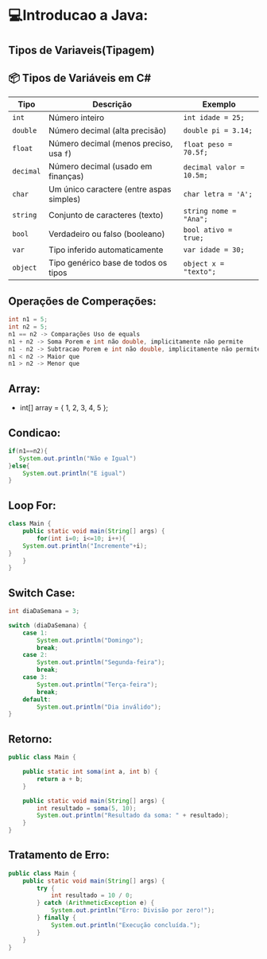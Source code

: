 # 💻Introducao a Java:

## Tipos de Variaveis(Tipagem)

## 📦 Tipos de Variáveis em C#

| Tipo      | Descrição                                 | Exemplo                  |
|-----------|-------------------------------------------|--------------------------|
| `int`     | Número inteiro                            | `int idade = 25;`        |
| `double`  | Número decimal (alta precisão)            | `double pi = 3.14;`      |
| `float`   | Número decimal (menos preciso, usa `f`)   | `float peso = 70.5f;`    |
| `decimal` | Número decimal (usado em finanças)        | `decimal valor = 10.5m;` |
| `char`    | Um único caractere (entre aspas simples)  | `char letra = 'A';`      |
| `string`  | Conjunto de caracteres (texto)            | `string nome = "Ana";`   |
| `bool`    | Verdadeiro ou falso (booleano)            | `bool ativo = true;`     |
| `var`     | Tipo inferido automaticamente             | `var idade = 30;`        |
| `object`  | Tipo genérico base de todos os tipos      | `object x = "texto";`    |


## Operações de Comperações:

```Java
int n1 = 5;
int n2 = 5;
n1 == n2 -> Comparações Uso de equals
n1 + n2 -> Soma Porem e int não double, implicitamente não permite
n1 - n2 -> Subtracao Porem e int não double, implicitamente não permite
n1 < n2 -> Maior que
n1 > n2 -> Menor que
```
## Array:

- int[] array = { 1, 2, 3, 4, 5 };


## Condicao:

```Java
if(n1==n2){
   System.out.println("Não e Igual")
}else{
    System.out.println("E igual")
}
```
## Loop For:

```Java
class Main {
    public static void main(String[] args) {
        for(int i=0; i<=10; i++){
    System.out.println("Incremente"+i);
}
    }
}
```

## Switch Case:

```Java
int diaDaSemana = 3;

switch (diaDaSemana) {
    case 1:
        System.out.println("Domingo");
        break;
    case 2:
        System.out.println("Segunda-feira");
        break;
    case 3:
        System.out.println("Terça-feira");
        break;
    default:
        System.out.println("Dia inválido");
}

```

## Retorno:

```Java
public class Main {

    public static int soma(int a, int b) {
        return a + b;
    }

    public static void main(String[] args) {
        int resultado = soma(5, 10);
        System.out.println("Resultado da soma: " + resultado);
    }
}
```

## Tratamento de Erro:

```Java
public class Main {
    public static void main(String[] args) {
        try {
            int resultado = 10 / 0;
        } catch (ArithmeticException e) {
            System.out.println("Erro: Divisão por zero!");
        } finally {
            System.out.println("Execução concluída.");
        }
    }
}
```


